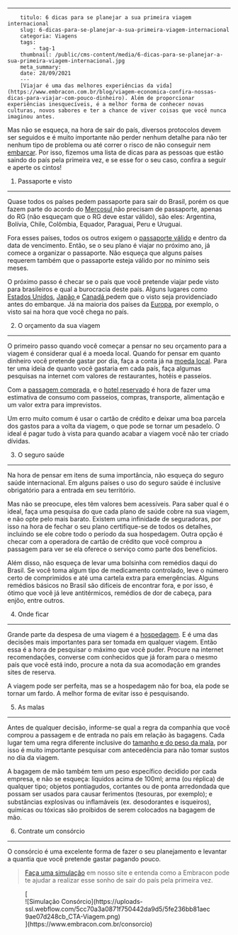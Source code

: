 ---
        titulo: 6 dicas para se planejar a sua primeira viagem internacional
        slug: 6-dicas-para-se-planejar-a-sua-primeira-viagem-internacional
        categoria: Viagens
        tags:
            - tag-1
        thumbnail: /public/cms-content/media/6-dicas-para-se-planejar-a-sua-primeira-viagem-internacional.jpg
        meta_summary: 
        date: 28/09/2021
        ---
        [Viajar é uma das melhores experiências da vida](https://www.embracon.com.br/blog/viagem-economica-confira-nossas-dicas-para-viajar-com-pouco-dinheiro). Além de proporcionar experiências inesquecíveis, é a melhor forma de conhecer novas culturas, novos sabores e ter a chance de viver coisas que você nunca imaginou antes.

Mas não se esqueça, na hora de sair do país, diversos protocolos devem ser seguidos e é muito importante não perder nenhum detalhe para não ter nenhum tipo de problema ou até correr o risco de não conseguir nem [embarcar](https://www.embracon.com.br/blog/quer-saber-como-organizar-uma-viagem-aqui-esta-o-passo-a-passo). Por isso, fizemos uma lista de dicas para as pessoas que estão saindo do país pela primeira vez, e se esse for o seu caso, confira a seguir e aperte os cintos!

 1. Passaporte e visto
----------------------

Quase todos os países pedem passaporte para sair do Brasil, porém os que fazem parte do acordo do [Mercosul ](https://www.embracon.com.br/blog/os-melhores-destinos-de-viagem-na-america-do-sul)não precisam de passaporte, apenas do RG (não esqueçam que o RG deve estar válido), são eles: Argentina, Bolívia, Chile, Colômbia, Equador, Paraguai, Peru e Uruguai.

Fora esses países, todos os outros exigem o [passaporte válido](https://www.embracon.com.br/blog/3-dicas-para-passar-na-imigracao-de-qualquer-pais-sem-problemas) e dentro da data de vencimento. Então, se o seu plano é viajar no próximo ano, já comece a organizar o passaporte. Não esqueça que alguns países requerem também que o passaporte esteja válido por no mínimo seis meses.

O próximo passo é checar se o país que você pretende viajar pede visto para brasileiros e qual a burocracia deste país. Alguns lugares como [Estados Unidos](https://www.embracon.com.br/blog/quais-as-maiores-vantagens-de-fazer-intercambio-nos-eua), [Japão ](https://www.embracon.com.br/blog/o-que-voce-precisa-saber-antes-de-viajar-para-toquio)e [Canadá ](https://www.embracon.com.br/blog/entenda-as-vantagens-de-fazer-um-intercambio-no-canada)pedem que o visto seja providenciado antes do embarque. Já na maioria dos países da [Europa](https://www.embracon.com.br/blog/as-principais-dicas-de-como-planejar-suas-ferias-para-a-europa), por exemplo, o visto sai na hora que você chega no país.

 2. O orçamento da sua viagem 
------------------------------

O primeiro passo quando você começar a pensar no seu orçamento para a viagem é considerar qual é a moeda local. Quando for pensar em quanto dinheiro você pretende gastar por dia, faça a conta já na [moeda local](https://www.embracon.com.br/blog/entenda-como-a-variacao-da-moeda-estrangeira-pode-impactar-sua-vida). Para ter uma ideia de quanto você gastaria em cada país, faça algumas pesquisas na internet com valores de restaurantes, hotéis e passeios.

Com a [passagem comprada](https://www.embracon.com.br/blog/7-dicas-de-como-economizar-na-passagem-de-aviao), e o [hotel reservado](https://www.embracon.com.br/blog/como-fazer-uma-reserva-de-hotel-sem-erros) é hora de fazer uma estimativa de consumo com passeios, compras, transporte, alimentação e um valor extra para imprevistos.

Um erro muito comum é usar o cartão de crédito e deixar uma boa parcela dos gastos para a volta da viagem, o que pode se tornar um pesadelo. O ideal é pagar tudo à vista para quando acabar a viagem você não ter criado dívidas.

 3. O seguro saúde
------------------

Na hora de pensar em itens de suma importância, não esqueça do seguro saúde internacional. Em alguns países o uso do seguro saúde é inclusive obrigatório para a entrada em seu território.

Mas não se preocupe, eles têm valores bem acessíveis. Para saber qual é o ideal, faça uma pesquisa do que cada plano de saúde cobre na sua viagem, e não opte pelo mais barato. Existem uma infinidade de seguradoras, por isso na hora de fechar o seu plano certifique-se de todos os detalhes, incluindo se ele cobre todo o período da sua hospedagem. Outra opção é checar com a operadora de cartão de crédito que você comprou a passagem para ver se ela oferece o serviço como parte dos benefícios.

Além disso, não esqueça de levar uma bolsinha com remédios daqui do Brasil. Se você toma algum tipo de medicamento controlado, leve o número certo de comprimidos e até uma cartela extra para emergências. Alguns remédios básicos no Brasil são difíceis de encontrar fora, e por isso, é ótimo que você já leve antitérmicos, remédios de dor de cabeça, para enjôo, entre outros.

 4. Onde ficar
--------------

Grande parte da despesa de uma viagem é a [hospedagem](https://www.embracon.com.br/blog/entenda-como-escolher-um-bom-hotel-para-viagens-em-familia). E é uma das decisões mais importantes para ser tomada em qualquer viagem. Então essa é a hora de pesquisar o máximo que você puder. Procure na internet recomendações, converse com conhecidos que já foram para o mesmo país que você está indo, procure a nota da sua acomodação em grandes sites de reserva.

A viagem pode ser perfeita, mas se a hospedagem não for boa, ela pode se tornar um fardo. A melhor forma de evitar isso é pesquisando.

 5. As malas
------------

Antes de qualquer decisão, informe-se qual a regra da companhia que você comprou a passagem e de entrada no país em relação às bagagens. Cada lugar tem uma regra diferente inclusive do [tamanho e do peso da mala](https://www.embracon.com.br/blog/saiba-o-que-levar-na-sua-proxima-viagem), por isso é muito importante pesquisar com antecedência para não tomar sustos no dia da viagem.

A bagagem de mão também tem um peso específico decidido por cada empresa, e não se esqueça: líquidos acima de 100ml; arma (ou réplica) de qualquer tipo; objetos pontiagudos, cortantes ou de ponta arredondada que possam ser usados para causar ferimentos (tesouras, por exemplo); e substâncias explosivas ou inﬂamáveis (ex. desodorantes e isqueiros), químicas ou tóxicas são proibidos de serem colocados na bagagem de mão.

 6. Contrate um consórcio 
--------------------------

O consórcio é uma excelente forma de fazer o seu planejamento e levantar a quantia que você pretende gastar pagando pouco.

> [Faça uma simulação](https://www.embracon.com.br/consorcio) em nosso site e entenda como a Embracon pode te ajudar a realizar esse sonho de sair do país pela primeira vez.

<figure class="w-richtext-figure-type-image w-richtext-align-center">[<div>![Simulação Consórcio](https://uploads-ssl.webflow.com/5cc70a3a0871f750442da9d5/5fe236bb81aec9ae07d248cb_CTA-Viagem.png)</div>](https://www.embracon.com.br/consorcio)</figure>
        